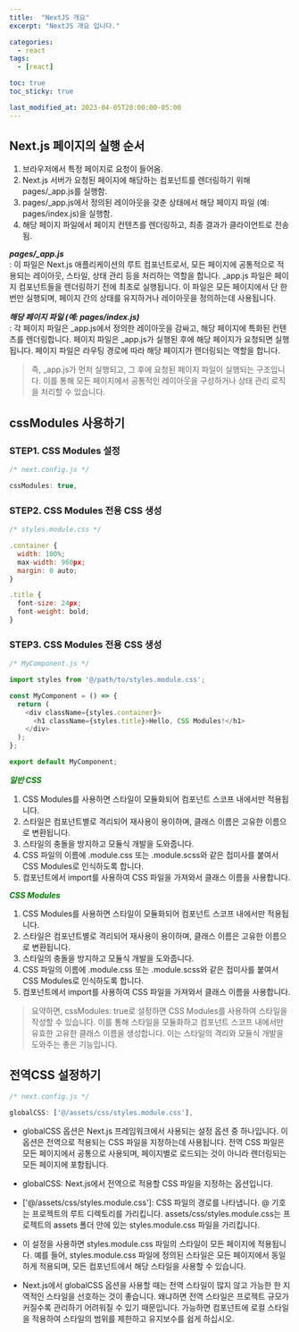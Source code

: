 ```yaml
---
title:  "NextJS 개요"
excerpt: "NextJS 개요 입니다."

categories:
  - react
tags:
  - [react]

toc: true
toc_sticky: true

last_modified_at: 2023-04-05T20:00:00-05:00
---
```


## Next.js 페이지의 실행 순서

1. 브라우저에서 특정 페이지로 요청이 들어옴.
2. Next.js 서버가 요청된 페이지에 해당하는 컴포넌트를 렌더링하기 위해 pages/_app.js를 실행함.
3. pages/_app.js에서 정의된 레이아웃을 갖춘 상태에서 해당 페이지 파일 (예: pages/index.js)을 실행함.
4. 해당 페이지 파일에서 페이지 컨텐츠를 렌더링하고, 최종 결과가 클라이언트로 전송됨.
  
***pages/_app.js***  
  : 이 파일은 Next.js 애플리케이션의 루트 컴포넌트로서, 모든 페이지에 공통적으로 적용되는 레이아웃, 스타일, 상태 관리 등을 처리하는 역할을 합니다. _app.js 파일은 페이지 컴포넌트들을 렌더링하기 전에 최초로 실행됩니다. 이 파일은 모든 페이지에서 단 한 번만 실행되며, 페이지 간의 상태를 유지하거나 레이아웃을 정의하는데 사용됩니다.

***해당 페이지 파일 (예: pages/index.js)***  
  : 각 페이지 파일은 _app.js에서 정의한 레이아웃을 감싸고, 해당 페이지에 특화된 컨텐츠를 렌더링합니다. 페이지 파일은 _app.js가 실행된 후에 해당 페이지가 요청되면 실행됩니다. 페이지 파일은 라우팅 경로에 따라 해당 페이지가 렌더링되는 역할을 합니다.

> 즉, _app.js가 먼저 실행되고, 그 후에 요청된 페이지 파일이 실행되는 구조입니다. 이를 통해 모든 페이지에서 공통적인 레이아웃을 구성하거나 상태 관리 로직을 처리할 수 있습니다.






## cssModules 사용하기
### STEP1. CSS Modules 설정
```js
/* next.config.js */

cssModules: true,

```

### STEP2. CSS Modules 전용 CSS 생성
```js
/* styles.module.css */

.container {
  width: 100%;
  max-width: 960px;
  margin: 0 auto;
}

.title {
  font-size: 24px;
  font-weight: bold;
}

```

### STEP3. CSS Modules 전용 CSS 생성
```js
/* MyComponent.js */

import styles from '@/path/to/styles.module.css';

const MyComponent = () => {
  return (
    <div className={styles.container}>
      <h1 className={styles.title}>Hello, CSS Modules!</h1>
    </div>
  );
};

export default MyComponent;

```

 <span style="color:green"><b>***일반 CSS***</b></span>  
1. CSS Modules를 사용하면 스타일이 모듈화되어 컴포넌트 스코프 내에서만 적용됩니다.
2. 스타일은 컴포넌트별로 격리되어 재사용이 용이하며, 클래스 이름은 고유한 이름으로 변환됩니다.
3. 스타일의 충돌을 방지하고 모듈식 개발을 도와줍니다.
4. CSS 파일의 이름에 .module.css 또는 .module.scss와 같은 접미사를 붙여서 CSS Modules로 인식하도록 합니다.
5. 컴포넌트에서 import를 사용하여 CSS 파일을 가져와서 클래스 이름을 사용합니다.
  
  
<span style="color:green"><b>***CSS Modules***</b></span>  
1. CSS Modules를 사용하면 스타일이 모듈화되어 컴포넌트 스코프 내에서만 적용됩니다.
2. 스타일은 컴포넌트별로 격리되어 재사용이 용이하며, 클래스 이름은 고유한 이름으로 변환됩니다.
3. 스타일의 충돌을 방지하고 모듈식 개발을 도와줍니다.
4. CSS 파일의 이름에 .module.css 또는 .module.scss와 같은 접미사를 붙여서 CSS Modules로 인식하도록 합니다.
5. 컴포넌트에서 import를 사용하여 CSS 파일을 가져와서 클래스 이름을 사용합니다.


> 요약하면, cssModules: true로 설정하면 CSS Modules를 사용하여 스타일을 작성할 수 있습니다. 이를 통해 스타일을 모듈화하고 컴포넌트 스코프 내에서만 유효한 고유한 클래스 이름을 생성합니다. 이는 스타일의 격리와 모듈식 개발을 도와주는 좋은 기능입니다.




## 전역CSS 설정하기

```js
/* next.config.js */

globalCSS: ['@/assets/css/styles.module.css'],

```

- globalCSS 옵션은 Next.js 프레임워크에서 사용되는 설정 옵션 중 하나입니다. 이 옵션은 전역으로 적용되는 CSS 파일을 지정하는데 사용됩니다. 전역 CSS 파일은 모든 페이지에서 공통으로 사용되며, 페이지별로 로드되는 것이 아니라 렌더링되는 모든 페이지에 포함됩니다.
  
- globalCSS: Next.js에서 전역으로 적용할 CSS 파일을 지정하는 옵션입니다.

- ['@/assets/css/styles.module.css']: CSS 파일의 경로를 나타냅니다. @ 기호는 프로젝트의 루트 디렉토리를 가리킵니다. assets/css/styles.module.css는 프로젝트의 assets 폴더 안에 있는 styles.module.css 파일을 가리킵니다.

- 이 설정을 사용하면 styles.module.css 파일의 스타일이 모든 페이지에 적용됩니다. 예를 들어, styles.module.css 파일에 정의된 스타일은 모든 페이지에서 동일하게 적용되며, 모든 컴포넌트에서 해당 스타일을 사용할 수 있습니다.

- Next.js에서 globalCSS 옵션을 사용할 때는 전역 스타일이 많지 않고 가능한 한 지역적인 스타일을 선호하는 것이 좋습니다. 왜냐하면 전역 스타일은 프로젝트 규모가 커질수록 관리하기 어려워질 수 있기 때문입니다. 가능하면 컴포넌트에 로컬 스타일을 적용하여 스타일의 범위를 제한하고 유지보수를 쉽게 하십시오.
